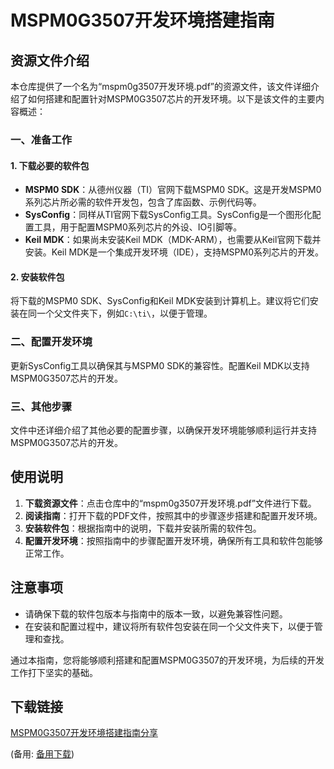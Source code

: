 # MSPM0G3507开发环境搭建指南

## 资源文件介绍

本仓库提供了一个名为“mspm0g3507开发环境.pdf”的资源文件，该文件详细介绍了如何搭建和配置针对MSPM0G3507芯片的开发环境。以下是该文件的主要内容概述：

### 一、准备工作

#### 1. 下载必要的软件包
- **MSPM0 SDK**：从德州仪器（TI）官网下载MSPM0 SDK。这是开发MSPM0系列芯片所必需的软件开发包，包含了库函数、示例代码等。
- **SysConfig**：同样从TI官网下载SysConfig工具。SysConfig是一个图形化配置工具，用于配置MSPM0系列芯片的外设、IO引脚等。
- **Keil MDK**：如果尚未安装Keil MDK（MDK-ARM），也需要从Keil官网下载并安装。Keil MDK是一个集成开发环境（IDE），支持MSPM0系列芯片的开发。

#### 2. 安装软件包
将下载的MSPM0 SDK、SysConfig和Keil MDK安装到计算机上。建议将它们安装在同一个父文件夹下，例如`C:\ti\`，以便于管理。

### 二、配置开发环境
更新SysConfig工具以确保其与MSPM0 SDK的兼容性。配置Keil MDK以支持MSPM0G3507芯片的开发。

### 三、其他步骤
文件中还详细介绍了其他必要的配置步骤，以确保开发环境能够顺利运行并支持MSPM0G3507芯片的开发。

## 使用说明

1. **下载资源文件**：点击仓库中的“mspm0g3507开发环境.pdf”文件进行下载。
2. **阅读指南**：打开下载的PDF文件，按照其中的步骤逐步搭建和配置开发环境。
3. **安装软件包**：根据指南中的说明，下载并安装所需的软件包。
4. **配置开发环境**：按照指南中的步骤配置开发环境，确保所有工具和软件包能够正常工作。

## 注意事项

- 请确保下载的软件包版本与指南中的版本一致，以避免兼容性问题。
- 在安装和配置过程中，建议将所有软件包安装在同一个父文件夹下，以便于管理和查找。

通过本指南，您将能够顺利搭建和配置MSPM0G3507的开发环境，为后续的开发工作打下坚实的基础。

## 下载链接
[MSPM0G3507开发环境搭建指南分享](https://pan.quark.cn/s/2e13f69a94b4) 

(备用: [备用下载](https://pan.baidu.com/s/1zDyHpby9C0Q9eVFYiJtZmg?pwd=1234))
